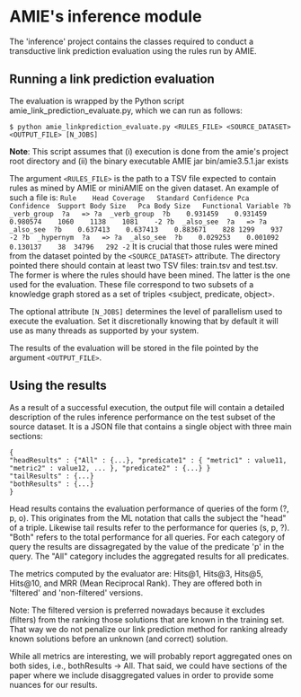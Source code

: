 # AMIE's inference module

The 'inference' project contains the classes required to conduct a transductive link prediction evaluation using the
rules run by AMIE. 

## Running a link prediction evaluation

The evaluation is wrapped by the Python script amie_link_prediction_evaluate.py, which we can run as follows:

```
$ python amie_linkprediction_evaluate.py <RULES_FILE> <SOURCE_DATASET> <OUTPUT_FILE> [N_JOBS]
```
**Note**: This script assumes that (i) execution is done from the amie's project root directory and (ii) the binary executable 
AMIE jar bin/amie3.5.1.jar exists

The argument ``<RULES_FILE>`` is the path to a TSV file expected to contain rules as mined by AMIE or miniAMIE on the given dataset. 
An example of such a file is: 
``
Rule	Head Coverage	Standard Confidence	Pca Confidence	Support	Body Size	Pca Body Size	Functional Variable
?b  _verb_group  ?a   => ?a  _verb_group  ?b	0.931459	0.931459	0.980574	1060	1138	1081	-2
?b  _also_see  ?a   => ?a  _also_see  ?b	0.637413	0.637413	0.883671	828	1299	937	-2
?b  _hypernym  ?a   => ?a  _also_see  ?b	0.029253	0.001092	0.130137	38	34796	292	-2
``
It is crucial that those rules were mined from the dataset pointed by the ``<SOURCE_DATASET>`` attribute. The directory pointed 
there should contain at least two TSV files: train.tsv and test.tsv. The former is where the rules should 
have been mined. The latter is the one used for the evaluation. These file correspond to two subsets of a 
knowledge graph stored as a set of triples <subject, predicate, object>.

The optional attribute ``[N_JOBS]`` determines the level of parallelism used to execute the evaluation. Set it discretionally knowing
that by default it will use as many threads as supported by your system.

The results of the evaluation will be stored in the file pointed by the argument ``<OUTPUT_FILE>``.

## Using the results

As a result of a successful execution, the output file will contain a detailed description of the rules inference 
performance on the test subset of the source dataset. It is a JSON file that contains a single object with 
three main sections:
```
{
"headResults" : {"All" : {...}, "predicate1" : { "metric1" : value11, "metric2" : value12, ... }, "predicate2" : {...} }
"tailResults" : {...}
"bothResults" : {...}
}
```
Head results contains the evaluation performance of queries of the form (?, p, o). This originates from the ML notation
that calls the subject the "head" of a triple. Likewise tail results refer to the performance for queries (s, p, ?). "Both"
refers to the total performance for all queries. For each category of query the results are dissagregated by the value 
of the predicate 'p' in the query. The "All" category includes the aggregated results for all predicates.

The metrics computed by the evaluator are: Hits@1, Hits@3, Hits@5, Hits@10, and MRR (Mean Reciprocal Rank). They are offered
both in 'filtered' and 'non-filtered' versions.

Note: The filtered version is preferred nowadays because it excludes (filters) from the ranking those solutions 
that are known in the training set. That way we do not penalize our link prediction method for ranking already known 
solutions before an unknown (and correct) solution.

While all metrics are interesting, we will probably report aggregated ones on both sides, i.e., bothResults -> All. That said,
we could have sections of the paper where we include disaggregated values in order to provide some nuances for our results.